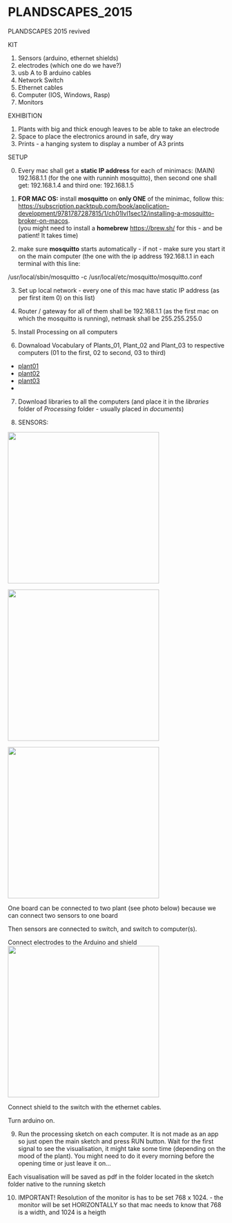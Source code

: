 # PLANDSCAPES_2015

PLANDSCAPES 2015 revived

KIT
1) Sensors (arduino, ethernet shields)
2) electrodes (which one do we have?)
3) usb A to B arduino cables
4) Network Switch
5) Ethernet cables
6) Computer (IOS, Windows, Rasp)
7) Monitors


EXHIBITION

1) Plants with big and thick enough leaves to be able to take an electrode
2) Space to place the electronics around in safe, dry way
3) Prints - a hanging system to display a number of A3 prints

SETUP

0) Every mac shall get a <strong>static IP address</strong> for each of minimacs: (MAIN) 192.168.1.1 (for the one with runninh mosquitto), then second one shall get: 192.168.1.4 and third one:  192.168.1.5

1) <strong>FOR MAC OS:</strong> install <strong>mosquitto</strong> on <strong>only ONE</strong> of the minimac, follow this: https://subscription.packtpub.com/book/application-development/9781787287815/1/ch01lvl1sec12/installing-a-mosquitto-broker-on-macos.  
(you might need to install a <strong>homebrew</strong> https://brew.sh/ for this - and be patient! It takes time)

2) make sure <strong>mosquitto</strong> starts automatically - if not - make sure you start it on the main computer (the one with the ip address 192.168.1.1 in each terminal with this line: 

/usr/local/sbin/mosquitto -c /usr/local/etc/mosquitto/mosquitto.conf

3) Set up local network - every one of this mac have static IP address (as per first item 0) on this list)

4) Router / gateway for all of them shall be 192.168.1.1 (as the first mac on which the mosquitto is running), netmask shall be 255.255.255.0

5) Install Processing on all computers 

6) Downaload Vocabulary of Plants_01, Plant_02 and Plant_03 to respective computers (01 to the first, 02 to second, 03 to third)

- [plant01](https://github.com/studiomolga/PLANDSCAPES_2015/files/11147192/PLANDSCAPES_2015-plant_1_probe_0_v1.1.zip)
- [plant02](https://github.com/studiomolga/PLANDSCAPES_2015/files/11147223/PLANDSCAPES_2015-plant_1_probe_1_v1.1.zip)
- [plant03](https://github.com/studiomolga/PLANDSCAPES_2015/files/11147227/PLANDSCAPES_2015-plant_2_probe_0_v1.1.zip)
- 
<!-- 
///// THOSE ONES FOR MORE POWERFUL COMPUTERS ///////
- [plant01](https://github.com/studiomolga/PLANDSCAPES_2015/archive/refs/tags/plant_1_probe_0_v1.1.zip)
- [plant02](https://github.com/studiomolga/PLANDSCAPES_2015/archive/refs/tags/plant_1_probe_1_v1.1.zip)
- [plant03](https://github.com/studiomolga/PLANDSCAPES_2015/archive/refs/tags/plant_2_probe_0_v1.1.zip) -->


7) Download libraries to all the computers (and place it in the <i>libraries</i> folder of <i>Processing</i> folder - usually placed in <i>documents</i>)


8) SENSORS:


<img src="https://user-images.githubusercontent.com/30176424/228209660-a30713c4-0e97-414d-b0c3-0ea5ade0b17d.jpeg" width="350px"><br>

<img src="https://user-images.githubusercontent.com/30176424/228209798-4b7db3fa-f202-4f17-a167-73f93bcfa6bc.jpeg" width="350px"> <br>

<img src="https://user-images.githubusercontent.com/30176424/228210044-d144562d-3f93-487f-b4b2-d803f411c0c8.png" width="350px">


One board can be connected to two plant (see photo below) because we can connect two sensors to one board

Then sensors are connected to switch, and switch to computer(s). 

Connect electrodes to the Arduino and shield<br>
<img src="https://user-images.githubusercontent.com/30176424/228210249-f35fe89e-0e09-4464-b55e-c03e76a06e21.jpeg" width="350px"><br>


Connect shield to the switch with the ethernet cables. 

Turn arduino on. 


9) Run the processing sketch on each computer. It is not made as an app so just open the main sketch and press RUN button. 
Wait for the first signal to see the visualisation, it might take some time (depending on the mood of the plant). 
You might need to do it every morning before the opening time or just leave it on...

Each visualisation will be saved as pdf in the folder located in the sketch folder native to the running sketch

10) IMPORTANT! Resolution of the monitor is has to be set 768 x 1024. - the monitor will be set HORIZONTALLY so that mac needs to know that 768 is a width, and 1024 is a heigth

